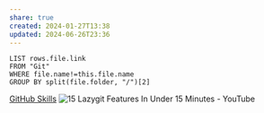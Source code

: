 ```yaml
---
share: true
created: 2024-01-27T13:38
updated: 2024-06-26T23:36
---
```


```dataview
LIST rows.file.link
FROM "Git" 
WHERE file.name!=this.file.name
GROUP BY split(file.folder, "/")[2]
```
[GitHub Skills](https://skills.github.com/)
![15 Lazygit Features In Under 15 Minutes - YouTube](https://www.youtube.com/watch?v=CPLdltN7wgE)